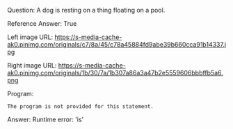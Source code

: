 Question: A dog is resting on a thing floating on a pool.

Reference Answer: True

Left image URL: https://s-media-cache-ak0.pinimg.com/originals/c7/8a/45/c78a45884fd9abe39b660cca91b14337.jpg

Right image URL: https://s-media-cache-ak0.pinimg.com/originals/1b/30/7a/1b307a86a3a47b2e5559606bbbffb5a6.png

Program:

```
The program is not provided for this statement.
```
Answer: Runtime error: 'is'

